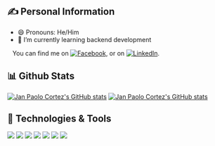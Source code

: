 ## ✍️ Personal Information  

- 😄 Pronouns: He/Him
- 🌱 I’m currently learning backend development

<!-- Actual text -->

&nbsp;&nbsp;&nbsp;You can find me on [![Facebook][1.2]][1], or on [![LinkedIn][2.2]][2].

<!-- Icons -->

[1.2]: http://i.imgur.com/P3YfQoD.png (twitter icon without padding)
[2.2]: https://raw.githubusercontent.com/MartinHeinz/MartinHeinz/master/linkedin-3-16.png (LinkedIn icon without padding)

<!-- Links to your social media accounts -->

[1]: https://www.facebook.com/jpaolocortez.09
[2]: https://www.linkedin.com/in/jpcortez/
     
## 📊 Github Stats  
[![Jan Paolo Cortez's GitHub stats](https://github-readme-stats.vercel.app/api?username=Jpaolo09&count_private=true&theme=tokyonight&hide_border=true&show_icons=true)](https://github.com/Jpaolo09/github-readme-stats)
[![Jan Paolo Cortez's GitHub stats](https://github-readme-stats.vercel.app/api/top-langs/?username=Jpaolo09&layout=compact&theme=tokyonight&hide_border=true)](https://github.com/Jpaolo09/github-readme-stats)  

## 🧰 Technologies & Tools
![](https://img.shields.io/badge/OS-Windows-blue?style=flat&logo=Windows&logoColor=white&color=2bbc8a)
![](https://img.shields.io/badge/Code-PHP-blue?style=flat&logo=PHP&logoColor=white&color=2bbc8a)
![](https://img.shields.io/badge/Code-Python-blue?style=flat&logo=Python&logoColor=white&color=2bbc8a)
![](https://img.shields.io/badge/Code-HTML-blue?style=flat&logo=HTML5&logoColor=white&color=2bbc8a)
![](https://img.shields.io/badge/Code-CSS-blue?style=flat&logo=CSS3&logoColor=white&color=2bbc8a)
![](https://img.shields.io/badge/Code-JavaScript-blue?style=flat&logo=JavaScript&logoColor=white&color=2bbc8a)
![](https://img.shields.io/badge/Database-MySQL-blue?style=flat&logo=MySQL&logoColor=white&color=2bbc8a)
